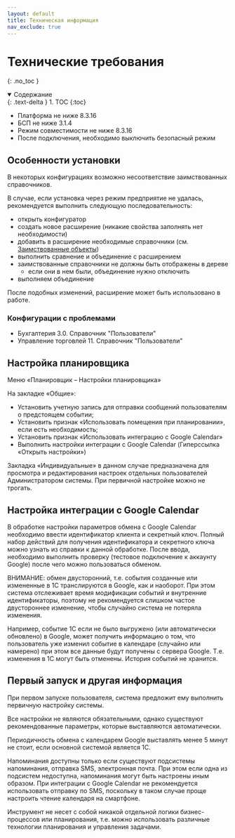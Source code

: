 ```yaml
---
layout: default
title: Техническая информация
nav_exclude: true
--- 
```


# Технические требования
{: .no_toc }

<details open markdown="block">
  <summary>
    Содержание
  </summary>
  {: .text-delta }
1. TOC
{:toc}
</details>

- Платформа не ниже 8.3.16
- БСП не ниже 3.1.4
- Режим совместимости не ниже 8.3.16
- После подключения, необходимо выключить безопасный режим

## Особенности установки

В некоторых конфигурациях возможно несоответствие заимствованных справочников. 

В случае, если установка через режим предприятие не удалась, рекомендуется выполнить следующую последовательность:
- открыть конфигуратор
- создать новое расширение (никакие свойства заполнять нет необходимости)
- добавить в расширение необходимые справочники (см. [Заимствованные объекты][1])
- выполнить сравнение и объединение с расширением
- заимствованные справочники не должны быть отображены в дереве
  - если они в нем были, объединение нужно отключить
- выполняем объединение

После подобных изменений, расширение может быть использовано в работе.

### Конфигурации с проблемами

- Бухгалтерия 3.0. Справочник "Пользователи"
- Управление торговлей 11. Справочник "Пользователи"

## Настройка планировщика

Меню «Планировщик – Настройки планировщика»

На закладке «Общие»:
- Установить учетную запись для отправки сообщений пользователям о предстоящем событии;
- Установить признак «Использовать помещения при планировании», если есть необходимость;
- Установить признак «Использовать интеграцию с Google Calendar»
- Выполнить настройки интеграции с Google Calendar (Гиперссылка «Открыть настройки»)

Закладка «Индивидуальные» в данном случае предназначена для просмотра и редактирования настроек отдельных пользователей Администратором системы. При первичной настройке можно не трогать.

## Настройка интеграции с Google Calendar

В обработке настройки параметров обмена с Google Calendar необходимо ввести идентификатор клиента и секретный ключ. Полный набор действий для получения идентификатора и секретного ключа можно узнать из справки к данной обработке.
После ввода, необходимо выполнить проверку (тестовое подключение к аккаунту Google) после чего можно пользоваться обменом.

ВНИМАНИЕ: обмен двусторонний, т.е. события созданные или измененные в 1С транслируются в Google, как и наоборот. При этом система отслеживает время модификации событий и внутренние идентификаторы, поэтому не рекомендуется слишком частое двустороннее изменение, чтобы случайно система не потеряла изменения.

Например, событие 1С если не было выгружено (или автоматически обновлено) в Google, может получить информацию о том, что пользователь уже изменил событие в календаре (случайно или намерено) при этом все данные будут получены с сервера Google. Т.е. изменения в 1С могут быть отменены. История событий не хранится.

## Первый запуск и другая информация

При первом запуске пользователя, система предложит ему выполнить первичную настройку системы.

Все настройки не являются обязательными, однако существуют рекомендованные параметры, которые выставляются автоматически.

Периодичность обмена с календарем Google выставлять менее 5 минут не стоит, если основной системой является 1С.

Напоминания доступны только если существуют подсистемы напоминания, отправка SMS, электронная почта. При этом если одна из подсистем недоступна, напоминания могут быть настроены иным образом. При интеграции с Google Calendar не рекомендуется использовать отправку по SMS, поскольку в таком случае проще настроить чтение календаря на смартфоне.

Инструмент не несет с собой никакой отдельной логики бизнес-процессов или планирования, т.е. можно использовать различные технологии планирования и управления задачами.

[1]: ./tech_info_objects.html